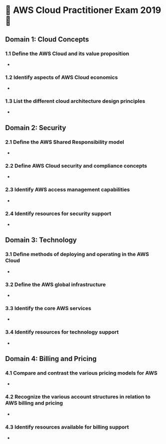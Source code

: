 # :notebook:  AWS Cloud Practitioner Exam 2019 :notebook: 

## Domain 1: Cloud Concepts 

### 1.1 Define the AWS Cloud and its value proposition

- 

### 1.2 Identify aspects of AWS Cloud economics

- 

### 1.3 List the different cloud architecture design principles 

- 

## Domain 2: Security 

### 2.1 Define the AWS Shared Responsibility model 

- 

### 2.2 Define AWS Cloud security and compliance concepts 

- 

### 2.3 Identify AWS access management capabilities 

- 

### 2.4 Identify resources for security support 

- 

## Domain 3: Technology 

### 3.1 Define methods of deploying and operating in the AWS Cloud 

- 

### 3.2 Define the AWS global infrastructure 

- 

### 3.3 Identify the core AWS services 

- 

### 3.4 Identify resources for technology support 

- 

## Domain 4: Billing and Pricing 

### 4.1 Compare and contrast the various pricing models for AWS 

- 

### 4.2 Recognize the various account structures in relation to AWS billing and pricing 

- 

### 4.3 Identify resources available for billing support 

- 
